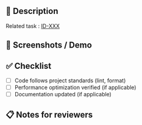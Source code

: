 ## 📝 Description

<!-- Briefly explain the changes included in this PR and their purpose -->

Related task : [ID-XXX](https://sleeved.atlassian.net/browse/ID-XXX)

## 📸 Screenshots / Demo

<!-- (Optional) Include screenshots, video, or a link to a live demo if applicable. -->

## ✅ Checklist

- [ ] Code follows project standards (lint, format)
- [ ] Performance optimization verified (if applicable)
- [ ] Documentation updated (if applicable)

## 📋 Notes for reviewers

<!-- Add comments, special notes or instructions for reviewers -->
